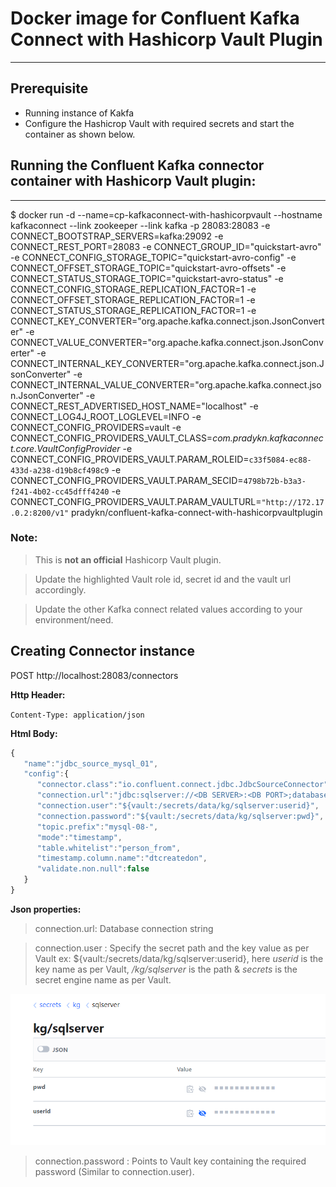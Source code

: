 # Docker image for Confluent Kafka Connect with Hashicorp Vault Plugin
***

## Prerequisite

* Running instance of Kakfa
* Configure the Hashicrop Vault with required secrets and start the container as shown below.

## Running the Confluent Kafka connector container with Hashicorp Vault plugin:
*** 

$ docker run -d --name=cp-kafkaconnect-with-hashicorpvault --hostname kafkaconnect --link zookeeper --link kafka -p 28083:28083 -e CONNECT_BOOTSTRAP_SERVERS=kafka:29092 -e CONNECT_REST_PORT=28083 -e CONNECT_GROUP_ID="quickstart-avro" -e CONNECT_CONFIG_STORAGE_TOPIC="quickstart-avro-config" -e CONNECT_OFFSET_STORAGE_TOPIC="quickstart-avro-offsets" -e CONNECT_STATUS_STORAGE_TOPIC="quickstart-avro-status" -e CONNECT_CONFIG_STORAGE_REPLICATION_FACTOR=1 -e CONNECT_OFFSET_STORAGE_REPLICATION_FACTOR=1 -e CONNECT_STATUS_STORAGE_REPLICATION_FACTOR=1 -e CONNECT_KEY_CONVERTER="org.apache.kafka.connect.json.JsonConverter" -e CONNECT_VALUE_CONVERTER="org.apache.kafka.connect.json.JsonConverter" -e CONNECT_INTERNAL_KEY_CONVERTER="org.apache.kafka.connect.json.JsonConverter" -e CONNECT_INTERNAL_VALUE_CONVERTER="org.apache.kafka.connect.json.JsonConverter" -e CONNECT_REST_ADVERTISED_HOST_NAME="localhost" -e CONNECT_LOG4J_ROOT_LOGLEVEL=INFO -e CONNECT_CONFIG_PROVIDERS=vault -e CONNECT_CONFIG_PROVIDERS_VAULT_CLASS=*com.pradykn.kafkaconnect.core.VaultConfigProvider* -e CONNECT_CONFIG_PROVIDERS_VAULT.PARAM_ROLEID=`c33f5084-ec88-433d-a238-d19b8cf498c9` -e CONNECT_CONFIG_PROVIDERS_VAULT.PARAM_SECID=`4798b72b-b3a3-f241-4b02-cc45dfff4240` -e CONNECT_CONFIG_PROVIDERS_VAULT.PARAM_VAULTURL=`"http://172.17.0.2:8200/v1"` pradykn/confluent-kafka-connect-with-hashicorpvaultplugin



### Note:
>This is **not an official** Hashicorp Vault plugin.

> Update the highlighted Vault role id, secret id and the vault url accordingly.

> Update the other Kafka connect related values according to your environment/need.

## Creating Connector instance

POST http://localhost:28083/connectors

**Http Header:**

`Content-Type: application/json`

**Html Body:**
```javascript
{
   "name":"jdbc_source_mysql_01",
   "config":{
      "connector.class":"io.confluent.connect.jdbc.JdbcSourceConnector",
      "connection.url":"jdbc:sqlserver://<DB SERVER>:<DB PORT>;database=<DB NAME>",
      "connection.user":"${vault:/secrets/data/kg/sqlserver:userid}",
      "connection.password":"${vault:/secrets/data/kg/sqlserver:pwd}",
      "topic.prefix":"mysql-08-",
      "mode":"timestamp",
      "table.whitelist":"person_from",
      "timestamp.column.name":"dtcreatedon",
      "validate.non.null":false
   }
}
```

**Json properties:**
> connection.url: Database connection string

> connection.user : Specify the secret path and the key value as per Vault ex: ${vault:/secrets/data/kg/sqlserver:userid}, here *userid* is the key name as per Vault,  */kg/sqlserver* is the path & *secrets* is the secret engine name as per Vault.

![Vault ](./docs/vault_screen.PNG)

> connection.password : Points to Vault key containing the required password (Similar to connection.user).



